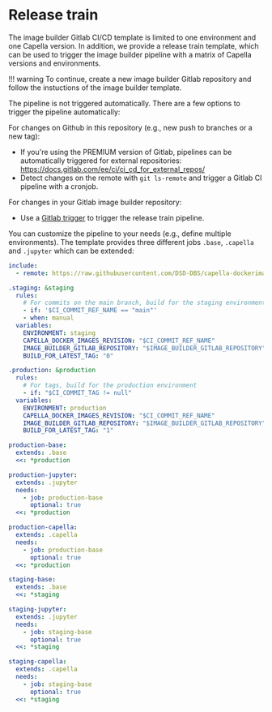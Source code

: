 <!--
 ~ SPDX-FileCopyrightText: Copyright DB InfraGO AG and contributors
 ~ SPDX-License-Identifier: Apache-2.0
 -->

# Release train

The image builder Gitlab CI/CD template is limited to one environment and one Capella version.
In addition, we provide a release train template, which can be used to trigger the image builder pipeline with a matrix of Capella versions and environments.

<!-- prettier-ignore -->
!!! warning
    To continue, create a new image builder Gitlab repository and follow the instuctions of the image builder template.

The pipeline is not triggered automatically. There are a few options to trigger the pipeline automatically:

For changes on Github in this repository (e.g., new push to branches or a new tag):

- If you're using the PREMIUM version of Gitlab, pipelines can be automatically triggered for external repositories: https://docs.gitlab.com/ee/ci/ci_cd_for_external_repos/
- Detect changes on the remote with `git ls-remote` and trigger a Gitlab CI pipeline with a cronjob.

For changes in your Gitlab image builder repository:

- Use a [Gitlab trigger](https://docs.gitlab.com/ee/ci/yaml/#trigger) to trigger the release train pipeline.

You can customize the pipeline to your needs (e.g., define multiple environments). The template provides three different jobs `.base`, `.capella` and `.jupyter` which can be extended:

```yaml
include:
  - remote: https://raw.githubusercontent.com/DSD-DBS/capella-dockerimages/${CAPELLA_DOCKER_IMAGES_REVISION}/ci-templates/gitlab/release-train.yml"

.staging: &staging
  rules:
    # For commits on the main branch, build for the staging environment
    - if: '$CI_COMMIT_REF_NAME == "main"'
    - when: manual
  variables:
    ENVIRONMENT: staging
    CAPELLA_DOCKER_IMAGES_REVISION: "$CI_COMMIT_REF_NAME"
    IMAGE_BUILDER_GITLAB_REPOSITORY: "$IMAGE_BUILDER_GITLAB_REPOSITORY"
    BUILD_FOR_LATEST_TAG: "0"

.production: &production
  rules:
    # For tags, build for the production environment
    - if: "$CI_COMMIT_TAG != null"
  variables:
    ENVIRONMENT: production
    CAPELLA_DOCKER_IMAGES_REVISION: "$CI_COMMIT_REF_NAME"
    IMAGE_BUILDER_GITLAB_REPOSITORY: "$IMAGE_BUILDER_GITLAB_REPOSITORY"
    BUILD_FOR_LATEST_TAG: "1"

production-base:
  extends: .base
  <<: *production

production-jupyter:
  extends: .jupyter
  needs:
    - job: production-base
      optional: true
  <<: *production

production-capella:
  extends: .capella
  needs:
    - job: production-base
      optional: true
  <<: *production

staging-base:
  extends: .base
  <<: *staging

staging-jupyter:
  extends: .jupyter
  needs:
    - job: staging-base
      optional: true
  <<: *staging

staging-capella:
  extends: .capella
  needs:
    - job: staging-base
      optional: true
  <<: *staging
```
